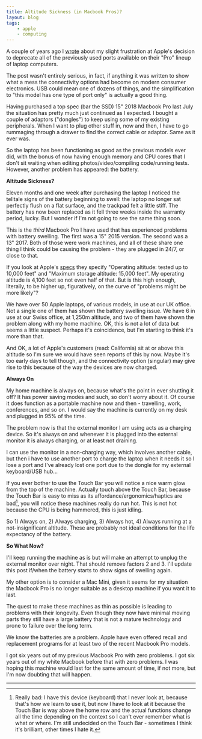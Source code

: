 ```yaml
---
title: Altitude Sickness (in Macbook Pros)?
layout: blog
tags:
    - apple
    - computing
---
```


A couple of years ago I <a href="/2016/11/12/apple_deprecated_all_my_stuff/">wrote</a> about my slight frustration at Apple's decision to deprecate all of the previously used ports available on their "Pro" lineup of laptop computers.

The post wasn't entirely serious, in fact, if anything it was written to show what a mess the connectivity options had become on modern consumer electronics. USB could mean one of dozens of things, and the simplification to "this model has one type of port only" is actually a good thing.

Having purchased a top spec (bar the SSD) 15" 2018 Macbook Pro last July the situation has pretty much just continued as I expected. I bought a couple of adaptors ("dongles") to keep using some of my existing peripherals. When I want to plug other stuff in, now and then, I have to go rummaging through a drawer to find the correct cable or adaptor. Same as it ever was.

So the laptop has been functioning as good as the previous models ever did, with the bonus of now having enough memory and CPU cores that I don't sit waiting when editing photos/video/compiling code/running tests. However, another problem has appeared: the battery.

**Altitude Sickness?**

Eleven months and one week after purchasing the laptop I noticed the telltale signs of the battery beginning to swell: the laptop no longer sat perfectly flush on a flat surface, and the trackpad felt a little stiff. The battery has now been replaced as it fell three weeks inside the warranty period, lucky. But I wonder if I'm not going to see the same thing soon.

This is the *third* Macbook Pro I have used that has experienced problems with battery swelling. The first was a 15" 2015 version. The second was a 13" 2017. Both of those were work machines, and all of these share one thing I think could be causing the problem - they are plugged in 24/7, or close to that.

If you look at Apple's <a href="https://www.apple.com/lae/macbook-pro/specs/">specs</a> they specify "Operating altitude: tested up to 10,000 feet" and "Maximum storage altitude: 15,000 feet". My operating altitude is 4,100 feet so not even half of that. But is this high enough, literally, to be higher up, figuratively, on the curve of "problems might be more likely"?

We have over 50 Apple laptops, of various models, in use at our UK office. Not a single one of them has shown the battery swelling issue. We have 6 in use at our Swiss office, at 1,250m altitude, and two of them have shown the problem along with my home machine. OK, this is not a lot of data but seems a little suspect. Perhaps it's coincidence, but I'm starting to think it's more than that.

And OK, a lot of Apple's customers (read: California) sit at or above this altitude so I'm sure we would have seen reports of this by now. Maybe it's too early days to tell though, and the connectivity option (singular) may give rise to this because of the way the devices are now charged.

**Always On**

My home machine is always on, because what's the point in ever shutting it off? It has power saving modes and such, so don't worry about it. Of course it does function as a portable machine now and then - travelling, work, conferences, and so on. I would say the machine is currently on my desk and plugged in 95% of the time.

The problem now is that the external monitor I am using acts as a charging device. So it's always on and whenever it is plugged into the external monitor it is always charging, or at least not draining.

I can use the monitor in a non-charging way, which involves another cable, but then i have to use another port to charge the laptop when it needs it so I lose a port and I've already lost one port due to the dongle for my external keyboard/USB hub...

If you ever bother to use the Touch Bar you will notice a nice warm glow from the top of the machine. Actually touch above the Touch Bar, because the Touch Bar is easy to miss as its affordance/ergonomics/haptics are bad[^1], you will notice these machines really do run hot. This is not hot because the CPU is being hammered, this is just idling.

So 1) Always on, 2) Always charging, 3) Always hot, 4) Always running at a not-insignificant altitude. These are probably not ideal conditions for the life expectancy of the battery.

**So What Now?**

I'll keep running the machine as is but will make an attempt to unplug the external monitor over night. That should remove factors 2 and 3. I'll update this post if/when the battery starts to show signs of swelling again.

My other option is to consider a Mac Mini, given it seems for my situation the Macbook Pro is no longer suitable as a desktop machine if you want it to last.

The quest to make these machines as thin as possible is leading to problems with their longevity. Even though they now have minimal moving parts they still have a large battery that is not a mature technology and prone to failure over the long term.

We know the batteries are a problem. Apple have even offered recall and replacement programs for at least two of the recent Macbook Pro models.

I got six years out of my previous Macbook Pro with zero problems. I got six years out of my white Macbook before that with zero problems. I was hoping this machine would last for the same amount of time, if not more, but I'm now doubting that will happen.

<hr />

[^1]: Really bad: I have this device (keyboard) that I never look at, because that's how we learn to use it, but now I have to look at it because the Touch Bar is way above the home row and the actual functions change all the time depending on the context so I can't ever remember what is what or where. I'm still undecided on the Touch Bar - sometimes I think it's brilliant, other times I hate it.
